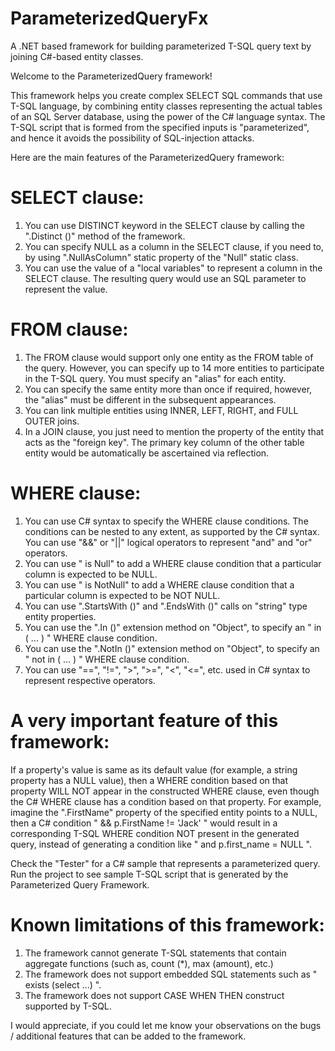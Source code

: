 # ParameterizedQueryFx
A .NET based framework for building parameterized T-SQL query text by joining C#-based entity classes.

Welcome to the ParameterizedQuery framework!

This framework helps you create complex SELECT SQL commands that use T-SQL language, by combining entity classes
representing the actual tables of an SQL Server database, using the power of the C# language syntax. The T-SQL script
that is formed from the specified inputs is "parameterized", and hence it avoids the possibility of SQL-injection
attacks.

Here are the main features of the ParameterizedQuery framework:

SELECT clause:
==============
1. You can use DISTINCT keyword in the SELECT clause by calling the ".Distinct ()" method of the framework.
2. You can specify NULL as a column in the SELECT clause, if you need to, by using ".NullAsColumn" static property
    of the "Null" static class.
3. You can use the value of a "local variables" to represent a column in the SELECT clause. The resulting query would
    use an SQL parameter to represent the value.

FROM clause:
============
1. The FROM clause would support only one entity as the FROM table of the query. However, you can specify up to
    14 more entities to participate in the T-SQL query. You must specify an "alias" for each entity.
2. You can specify the same entity more than once if required, however, the "alias" must be different in the
    subsequent appearances.
3. You can link multiple entities using INNER, LEFT, RIGHT, and FULL OUTER joins.
4. In a JOIN clause, you just need to mention the property of the entity that acts as the "foreign key". The primary
    key column of the other table entity would be automatically be ascertained via reflection.

WHERE clause:
=============
1. You can use C# syntax to specify the WHERE clause conditions. The conditions can be nested to any extent, as
    supported by the C# syntax. You can use "&&" or "||" logical operators to represent "and" and "or" operators.
2. You can use " is Null" to add a WHERE clause condition that a particular column is expected to be NULL.
3. You can use " is NotNull" to add a WHERE clause condition that a particular column is expected to be NOT NULL.
4. You can use ".StartsWith ()" and ".EndsWith ()" calls on "string" type entity properties.
5. You can use the ".In ()" extension method on "Object", to specify an " in ( ... ) " WHERE clause condition.
6. You can use the ".NotIn ()" extension method on "Object", to specify an " not in ( ... ) " WHERE clause condition.
7. You can use "==", "!=", ">", ">=", "<", "<=", etc. used in C# syntax to represent respective operators.

A very important feature of this framework:
===========================================
If a property's value is same as its default value (for example, a string property has a NULL value), then
a WHERE condition based on that property WILL NOT appear in the constructed WHERE clause, even though the
C# WHERE clause has a condition based on that property. For example, imagine the ".FirstName" property of
the specified entity points to a NULL, then a C# condition " && p.FirstName != 'Jack' " would result in a
corresponding T-SQL WHERE condition NOT present in the generated query, instead of generating a condition
like " and p.first_name = NULL ".

Check the "Tester" for a C# sample that represents a parameterized query. Run the project to see sample T-SQL script that
is generated by the Parameterized Query Framework.

Known limitations of this framework:
====================================
1. The framework cannot generate T-SQL statements that contain aggregate functions (such as, count (*), max (amount), etc.)
2. The framework does not support embedded SQL statements such as " exists (select ...) ".
3. The framework does not support CASE WHEN THEN construct supported by T-SQL.

I would appreciate, if you could let me know your observations on the bugs / additional features that can be added to the framework.
